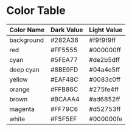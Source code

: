 # Color Table

| Color Name | Dark Value | Light Value |
| ---------- | ---------- | ----------- |
| background | #282A36    | #f9f9f9ff   |
| red        | #FF5555    | #000000ff   |
| cyan       | #5FEA77    | #de2b5dff   |
| deep cyan  | #8BE9FD    | #04a4e5ff   |
| yellow     | #EAF48C    | #0083c0ff   |
| orange     | #FFB86C    | #275fe4ff   |
| brown      | #BCAAA4    | #ad6852ff   |
| magenta    | #FF79C6    | #d52753ff   |
| white      | #F5F5EF    | #000000fe   |
